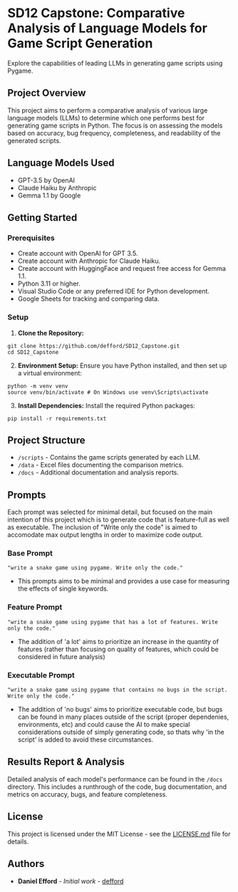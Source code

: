 # SD12 Capstone: Comparative Analysis of Language Models for Game Script Generation
Explore the capabilities of leading LLMs in generating game scripts using Pygame. 

## Project Overview

This project aims to perform a comparative analysis of various large language models (LLMs) to determine which one performs best for generating game scripts in Python. The focus is on assessing the models based on accuracy, bug frequency, completeness, and readability of the generated scripts.

## Language Models Used

- GPT-3.5 by OpenAI
- Claude Haiku by Anthropic
- Gemma 1.1 by Google

## Getting Started

### Prerequisites

- Create account with OpenAI for GPT 3.5.
- Create account with Anthropic for Claude Haiku.
- Create account with HuggingFace and request free access for Gemma 1.1.
- Python 3.11 or higher.
- Visual Studio Code or any preferred IDE for Python development.
- Google Sheets for tracking and comparing data.

### Setup

1. **Clone the Repository:**
```
git clone https://github.com/defford/SD12_Capstone.git
cd SD12_Capstone
```
 
2. **Environment Setup:**
Ensure you have Python installed, and then set up a virtual environment:
```
python -m venv venv
source venv/bin/activate # On Windows use venv\Scripts\activate
```

3. **Install Dependencies:**
Install the required Python packages:
```
pip install -r requirements.txt
```


## Project Structure

- `/scripts` - Contains the game scripts generated by each LLM.
- `/data` - Excel files documenting the comparison metrics.
- `/docs` - Additional documentation and analysis reports.

## Prompts

Each prompt was selected for minimal detail, but focused on the main intention of this project which is to generate code that is feature-full as well as executable. The inclusion of "Write only the code" is aimed to accomodate max output lengths in order to maximize code output.

### Base Prompt

`"write a snake game using pygame. Write only the code."`
- This prompts aims to be minimal and provides a use case for measuring the effects of single keywords.

### Feature Prompt

`"write a snake game using pygame that has a lot of features. Write only the code."`
- The addition of 'a lot' aims to prioritize an increase in the quantity of features (rather than focusing on quality of features, which could be considered in future analysis)

### Executable Prompt

`"write a snake game using pygame that contains no bugs in the script. Write only the code."`
- The addition of 'no bugs' aims to prioritize executable code, but bugs can be found in many places outside of the script (proper dependenies, environments, etc) and could cause the AI to make special considerations outside of simply generating code, so thats why 'in the script' is added to avoid these circumstances.

## Results Report & Analysis

Detailed analysis of each model's performance can be found in the `/docs` directory. This includes a runthrough of the code, bug documentation, and metrics on accuracy, bugs, and feature completeness.

## License

This project is licensed under the MIT License - see the [LICENSE.md](LICENSE.md) file for details.

## Authors

- **Daniel Efford** - *Initial work* - [defford](https://github.com/defford)
